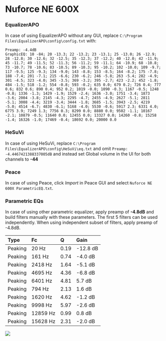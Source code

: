 # Nuforce NE 600X

### EqualizerAPO
In case of using EqualizerAPO without any GUI, replace `C:\Program Files\EqualizerAPO\config\config.txt`
with:
```
Preamp: -4.4dB
GraphicEQ: 10 -84; 20 -13.3; 22 -13.2; 23 -13.1; 25 -13.0; 26 -12.9; 28 -12.8; 30 -12.6; 32 -12.5; 35 -12.3; 37 -12.2; 40 -12.0; 42 -11.9; 45 -11.7; 49 -11.5; 52 -11.3; 56 -11.2; 59 -11.1; 64 -10.9; 68 -10.8; 73 -10.7; 78 -10.6; 83 -10.5; 89 -10.3; 95 -10.2; 102 -10.0; 109 -9.7; 117 -9.5; 125 -9.3; 134 -9.0; 143 -8.8; 153 -8.5; 164 -8.2; 175 -7.8; 188 -7.4; 201 -7.1; 215 -6.6; 230 -6.2; 246 -5.8; 263 -5.4; 282 -4.9; 301 -4.5; 323 -4.0; 345 -3.5; 369 -3.2; 395 -2.7; 423 -2.2; 452 -1.8; 484 -1.5; 518 -1.2; 554 -0.8; 593 -0.2; 635 0.0; 679 0.2; 726 0.4; 777 0.6; 832 0.6; 890 0.4; 952 0.2; 1019 -0.0; 1090 -0.3; 1167 -0.5; 1248 -0.8; 1336 -1.3; 1429 -1.9; 1529 -2.4; 1636 -3.0; 1751 -3.4; 1873 -3.6; 2004 -3.8; 2145 -4.3; 2295 -4.7; 2455 -4.9; 2627 -5.1; 2811 -5.1; 3008 -4.4; 3219 -3.4; 3444 -1.8; 3685 -1.5; 3943 -2.5; 4219 -5.0; 4514 -6.7; 4830 -6.1; 5168 -4.0; 5530 -0.6; 5917 2.3; 6331 4.0; 6775 3.9; 7249 1.3; 7756 0.3; 8299 0.0; 8880 0.0; 9502 -1.1; 10167 -2.1; 10879 -0.5; 11640 0.0; 12455 0.0; 13327 0.0; 14260 -0.8; 15258 -1.4; 16326 -1.0; 17469 -0.4; 18692 0.0; 20000 0.0
```

### HeSuVi
In case of using HeSuVi, replace `C:\Program Files\EqualizerAPO\config\HeSuVi\eq.txt` and omit `Preamp:
-4.4467421388337005dB` and instead set Global volume in the UI for both channels to **-44**

### Peace
In case of using Peace, click *Import* in Peace GUI and select `Nuforce NE 600X ParametricEQ.txt`.

### Parametric EQs
In case of using other parametric equalizer, apply preamp of **-4.8dB** and build filters manually
with these parameters. The first 5 filters can be used independently.
When using independent subset of filters, apply preamp of -4.8dB.

| Type    | Fc       |    Q | Gain     |
|:--------|:---------|:-----|:---------|
| Peaking | 20 Hz    | 0.19 | -12.8 dB |
| Peaking | 161 Hz   | 0.74 | -4.0 dB  |
| Peaking | 2418 Hz  | 1.64 | -5.1 dB  |
| Peaking | 4695 Hz  | 4.36 | -6.8 dB  |
| Peaking | 6401 Hz  | 4.81 | 5.7 dB   |
| Peaking | 794 Hz   | 2.13 | 1.6 dB   |
| Peaking | 1620 Hz  | 4.62 | -1.2 dB  |
| Peaking | 9998 Hz  | 5.97 | -2.6 dB  |
| Peaking | 12859 Hz | 0.99 | 0.8 dB   |
| Peaking | 15628 Hz | 2.31 | -2.0 dB  |

![](https://raw.githubusercontent.com/jaakkopasanen/AutoEq/master/results/innerfidelity/sbaf-serious/Nuforce%20NE%20600X/Nuforce%20NE%20600X.png)
